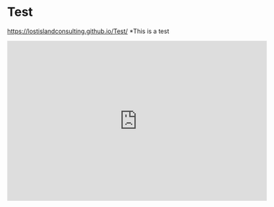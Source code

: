 # Test
https://lostislandconsulting.github.io/Test/
*This is a test
<iframe width="600" height="371" seamless frameborder="0" scrolling="no" src="https://docs.google.com/spreadsheets/d/e/2PACX-1vSyo_UpyLQFEg1COON_Hx_VNG1fS-vAjwkiMbLqs0yzhnQ-a0wASr9tQyneLFVPh4o6vgGxMuCvhDHd/pubchart?oid=1024763303&amp;format=interactive"></iframe>
